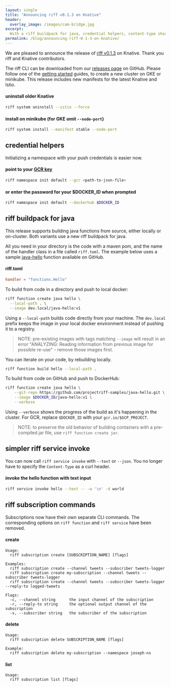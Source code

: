 ```yaml
---
layout: single
title: "Announcing riff v0.1.3 on Knative"
header:
  overlay_image: /images/cam-bridge.jpg
excerpt:
  With a riff buildpack for java, credential helpers, content-type shortcuts, and subscription commands
permalink: /blog/announcing-riff-0-1-3-on-knative/
---
```


We are pleased to announce the release of [riff v0.1.3](https://github.com/projectriff/riff/releases/tag/v0.1.3) on Knative. Thank you riff and Knative contributors.

The riff CLI can be downloaded from our [releases page](https://github.com/projectriff/riff/releases/tag/v0.1.3) on GitHub. Please follow one of the [getting started](/docs) guides, to create a new cluster on GKE or minikube. This release includes new manifests for the latest Knative and Istio.

#### uninstall older Knative
```sh
riff system uninstall --istio --force
```

#### install on minikube (for GKE omit `--node-port`)
```sh
riff system install --manifest stable --node-port
```

## credential helpers
Initializing a namespace with your push credentials is easier now. 

#### point to your [GCR key](/docs/getting-started-with-knative-riff-on-gke/#create-a-kubernetes-secret-for-pushing-images-to-gcr)
```sh
riff namespace init default --gcr <path-to-json-file>
```

#### or enter the password for your $DOCKER_ID when prompted
```sh
riff namespace init default --dockerhub $DOCKER_ID
```

## riff buildpack for java
This release supports building java functions from source, either locally or on-cluster. Both variants use a new riff buildpack for java. 

All you need in your directory is the code with a maven pom, and the name of the handler class in a file called `riff.toml`. The example below uses a sample [java-hello](https://github.com/projectriff-samples/java-hello) function available on GitHub.

#### riff.toml
```toml
handler = "functions.Hello"
```

To build from code in a directory and push to local docker:

```sh
riff function create java hello \
  --local-path . \
  --image dev.local/java-hello:v1
```
Using a `--local-path` builds code directly from your machine. The `dev.local` prefix keeps the image in your local docker environment instead of pushing it to a registry.

> NOTE: pre-existing images with tags matching `--image` will result in an error "ANALYZING: Reading information from previous image for possible re-use" - remove those images first.

You can iterate on your code, by rebuilding locally.  
```sh
riff function build hello --local-path .
```
To build from code on GitHub and push to DockerHub: 
```sh
riff function create java hello \
    --git-repo https://github.com/projectriff-samples/java-hello.git \
    --image $DOCKER_ID/java-hello:v1 \
    --verbose
```
Using `--verbose` shows the progress of the build as it's happening in the cluster. For GCR, replace `$DOCKER_ID` with your `gcr.io/$GCP_PROJECT`. 

> NOTE: to preserve the old behavior of building containers with a pre-compiled jar file, use `riff function create jar`. 

## simpler riff service invoke 
You can now call `riff service invoke` with `--text` or `--json`. You no longer have to specify the `Content-Type` as a curl header.

#### invoke the hello function with text input
```sh
riff service invoke hello --text -- -w '\n' -d world
```

## riff subscription commands
Subscriptions now have their own separate CLI commands. The corresponding options on `riff function` and `riff service` have been removed.

#### create
```
Usage:
  riff subscription create [SUBSCRIPTION_NAME] [flags]

Examples:
  riff subscription create --channel tweets --subscriber tweets-logger
  riff subscription create my-subscription --channel tweets --subscriber tweets-logger
  riff subscription create --channel tweets --subscriber tweets-logger --reply-to logged-tweets

Flags:
  -c, --channel string      the input channel of the subscription
  -r, --reply-to string     the optional output channel of the subscription
  -s, --subscriber string   the subscriber of the subscription
```

#### delete
```
Usage:
  riff subscription delete SUBSCRIPTION_NAME [flags]

Example:
  riff subscription delete my-subscription --namespace joseph-ns
```

#### list
```
Usage:
  riff subscription list [flags]
```